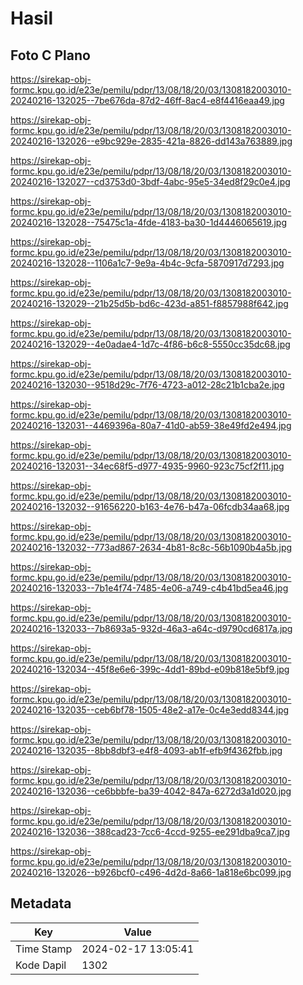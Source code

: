 # Hasil

## Foto C Plano

https://sirekap-obj-formc.kpu.go.id/e23e/pemilu/pdpr/13/08/18/20/03/1308182003010-20240216-132025--7be676da-87d2-46ff-8ac4-e8f4416eaa49.jpg

https://sirekap-obj-formc.kpu.go.id/e23e/pemilu/pdpr/13/08/18/20/03/1308182003010-20240216-132026--e9bc929e-2835-421a-8826-dd143a763889.jpg

https://sirekap-obj-formc.kpu.go.id/e23e/pemilu/pdpr/13/08/18/20/03/1308182003010-20240216-132027--cd3753d0-3bdf-4abc-95e5-34ed8f29c0e4.jpg

https://sirekap-obj-formc.kpu.go.id/e23e/pemilu/pdpr/13/08/18/20/03/1308182003010-20240216-132028--75475c1a-4fde-4183-ba30-1d4446065619.jpg

https://sirekap-obj-formc.kpu.go.id/e23e/pemilu/pdpr/13/08/18/20/03/1308182003010-20240216-132028--1106a1c7-9e9a-4b4c-9cfa-5870917d7293.jpg

https://sirekap-obj-formc.kpu.go.id/e23e/pemilu/pdpr/13/08/18/20/03/1308182003010-20240216-132029--21b25d5b-bd6c-423d-a851-f8857988f642.jpg

https://sirekap-obj-formc.kpu.go.id/e23e/pemilu/pdpr/13/08/18/20/03/1308182003010-20240216-132029--4e0adae4-1d7c-4f86-b6c8-5550cc35dc68.jpg

https://sirekap-obj-formc.kpu.go.id/e23e/pemilu/pdpr/13/08/18/20/03/1308182003010-20240216-132030--9518d29c-7f76-4723-a012-28c21b1cba2e.jpg

https://sirekap-obj-formc.kpu.go.id/e23e/pemilu/pdpr/13/08/18/20/03/1308182003010-20240216-132031--4469396a-80a7-41d0-ab59-38e49fd2e494.jpg

https://sirekap-obj-formc.kpu.go.id/e23e/pemilu/pdpr/13/08/18/20/03/1308182003010-20240216-132031--34ec68f5-d977-4935-9960-923c75cf2f11.jpg

https://sirekap-obj-formc.kpu.go.id/e23e/pemilu/pdpr/13/08/18/20/03/1308182003010-20240216-132032--91656220-b163-4e76-b47a-06fcdb34aa68.jpg

https://sirekap-obj-formc.kpu.go.id/e23e/pemilu/pdpr/13/08/18/20/03/1308182003010-20240216-132032--773ad867-2634-4b81-8c8c-56b1090b4a5b.jpg

https://sirekap-obj-formc.kpu.go.id/e23e/pemilu/pdpr/13/08/18/20/03/1308182003010-20240216-132033--7b1e4f74-7485-4e06-a749-c4b41bd5ea46.jpg

https://sirekap-obj-formc.kpu.go.id/e23e/pemilu/pdpr/13/08/18/20/03/1308182003010-20240216-132033--7b8693a5-932d-46a3-a64c-d9790cd6817a.jpg

https://sirekap-obj-formc.kpu.go.id/e23e/pemilu/pdpr/13/08/18/20/03/1308182003010-20240216-132034--45f8e6e6-399c-4dd1-89bd-e09b818e5bf9.jpg

https://sirekap-obj-formc.kpu.go.id/e23e/pemilu/pdpr/13/08/18/20/03/1308182003010-20240216-132035--ceb6bf78-1505-48e2-a17e-0c4e3edd8344.jpg

https://sirekap-obj-formc.kpu.go.id/e23e/pemilu/pdpr/13/08/18/20/03/1308182003010-20240216-132035--8bb8dbf3-e4f8-4093-ab1f-efb9f4362fbb.jpg

https://sirekap-obj-formc.kpu.go.id/e23e/pemilu/pdpr/13/08/18/20/03/1308182003010-20240216-132036--ce6bbbfe-ba39-4042-847a-6272d3a1d020.jpg

https://sirekap-obj-formc.kpu.go.id/e23e/pemilu/pdpr/13/08/18/20/03/1308182003010-20240216-132036--388cad23-7cc6-4ccd-9255-ee291dba9ca7.jpg

https://sirekap-obj-formc.kpu.go.id/e23e/pemilu/pdpr/13/08/18/20/03/1308182003010-20240216-132026--b926bcf0-c496-4d2d-8a66-1a818e6bc099.jpg


## Metadata

| Key        | Value               |
| ---------- | ------------------- |
| Time Stamp | 2024-02-17 13:05:41 |
| Kode Dapil | 1302                |



